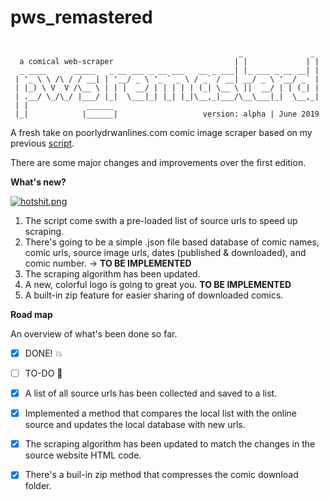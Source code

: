 # pws_remastered

~~~

                                                   _               _ 
  a comical web-scraper                           | |             | |
  _ ____      _____   _ __ ___ _ __ ___   __ _ ___| |_ ___ _ __ __| |
 | '_ \ \ /\ / / __| | '__/ _ \ '_ ` _ \ / _` / __| __/ _ \ '__/ _` |
 | |_) \ V  V /\__ \ | | |  __/ | | | | | (_| \__ \ ||  __/ | | (_| |
 | .__/ \_/\_/ |___/ |_|  \___|_| |_| |_|\__,_|___/\__\___|_|  \__,_|
 | |             ______                                              
 |_|            |______|                   version: alpha | June 2019 

~~~
A fresh take on poorlydrwanlines.com comic image scraper based on my previous [script](https://github.com/baduker/poorlywrittenscraper).

There are some major changes and improvements over the first edition.

**What's new?**

[![hotshit.png](http://www.poorlydrawnlines.com/wp-content/uploads/2019/06/learn.png)](http://www.poorlydrawnlines.com/comic/learn/)

1. The script come swith a pre-loaded list of source urls to speed up scraping.
2. There's going to be a simple .json file based database of comic names, comic urls, source image urls, dates (published & downloaded), and comic number. -> **TO BE IMPLEMENTED**
3. The scraping algorithm has been updated.
4. A new, colorful logo is going to great you. **TO BE IMPLEMENTED**
5. A built-in zip feature for easier sharing of downloaded comics.

**Road map**

An overview of what's been done so far.

- [x] DONE! :collision:
- [ ] TO-DO :shit:

- [x] A list of all source urls has been collected and saved to a list.
- [x] Implemented a method that compares the local list with the online source and updates the local database with new urls.
- [x] The scraping algorithm has been updated to match the changes in the source website HTML code.
- [x] There's a buil-in zip method that compresses the comic download folder.
